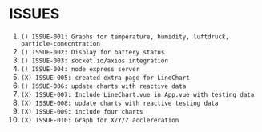# ISSUES

1. `() ISSUE-001: Graphs for temperature, humidity, luftdruck, particle-conecntration `
1. `() ISSUE-002: Display for battery status`
1. `() ISSUE-003: socket.io/axios integration`
1. `() ISSUE-004: node express server`
1. `(X) ISSUE-005: created extra page for LineChart`
1. `() ISSUE-006: update charts with reactive data`
1. `(X) ISSUE-007: Include LineChart.vue in App.vue with testing data`
1. `(X) ISSUE-008: update charts with reactive testing data`
1. `(X) ISSUE-009: include four charts`
1. `(X) ISSUE-010: Graph for X/Y/Z acclereration`
